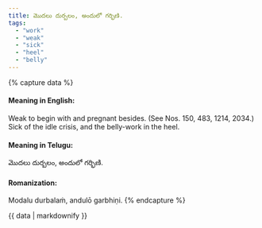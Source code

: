 ```yaml
---
title: మొదలు దుర్బలం, అందులో గర్భిణి.
tags:
  - "work"
  - "weak"
  - "sick"
  - "heel"
  - "belly"
---
```


{% capture data %}
#### Meaning in English:
Weak to begin with and pregnant besides.
(See Nos. 150, 483, 1214, 2034.)
Sick of the idle crisis, and the belly-work in the heel.

#### Meaning in Telugu:
మొదలు దుర్బలం, అందులో గర్భిణి.

#### Romanization:
Modalu durbalaṁ, andulō garbhiṇi.
{% endcapture %}

{{ data | markdownify }}

